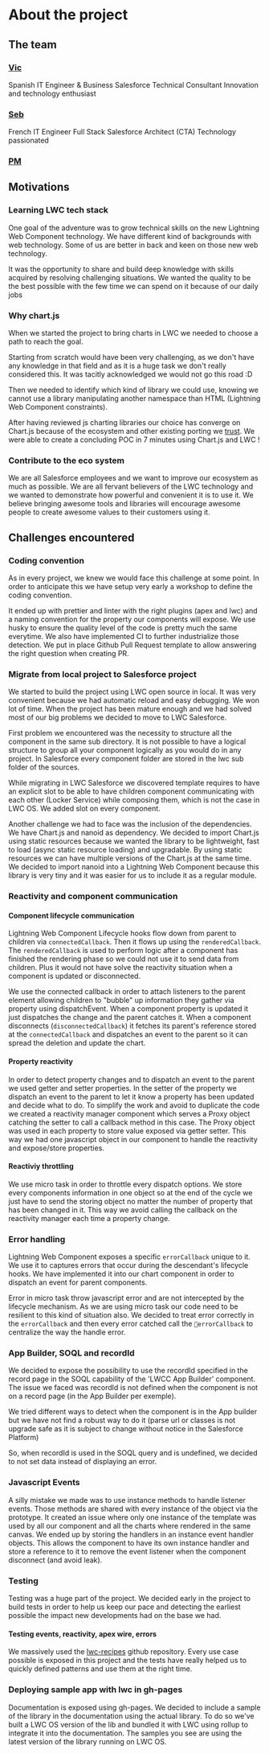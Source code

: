# About the project

## The team

### [Vic](https://github.com/victorgz)
Spanish IT Engineer & Business
Salesforce Technical Consultant
Innovation and technology enthusiast

### [Seb](https://github.com/scolladon)
French IT Engineer
Full Stack Salesforce Architect (CTA)
Technology passionated

### [PM](https://github.com/pmdartus)

## Motivations

### Learning LWC tech stack

One goal of the adventure was to grow technical skills on the new Lightning Web Component technology.
We have different kind of backgrounds with web technology.
Some of us are better in back and keen on those new web technology.

It was the opportunity to share and build deep knowledge with skills acquired by resolving challenging situations.
We wanted the quality to be the best possible with the few time we can spend on it because of our daily jobs

### Why chart.js

When we started the project to bring charts in LWC we needed to choose a path to reach the goal.

Starting from scratch would have been very challenging, as we don't have any knowledge in that field and as it is a huge task we don't really considered this. It was tacitly acknowledged we would not go this road :D

Then we needed to identify which kind of library we could use, knowing we cannot use a library manipulating another namespace than HTML (Lightning Web Component constraints).

After having reviewed js charting libraries our choice has converge on Chart.js because of the ecosystem and other existing porting we [trust](https://github.com/chartjs/awesome#javascript).
We were able to create a concluding POC in 7 minutes using Chart.js and LWC !

### Contribute to the eco system

We are all Salesforce employees and we want to improve our ecosystem as much as possible.
We are all fervant believers of the LWC technology and we wanted to demonstrate how powerful and convenient it is to use it.
We believe bringing awesome tools and libraries will encourage awesome people to create awesome values to their customers using it.

## Challenges encountered

### Coding convention

As in every project, we knew we would face this challenge at some point.
In order to anticipate this we have setup very early a workshop to define the coding convention.

It ended up with prettier and linter with the right plugins (apex and lwc) and a naming convention for the property our components will expose.
We use husky to ensure the quality level of the code is pretty much the same everytime.
We also have implemented CI to further industrialize those detection.
We put in place Github Pull Request template to allow answering the right question when creating PR.

### Migrate from local project to Salesforce project

We started to build the project using LWC open source in local.
It was very convenient because we had automatic reload and easy debugging. We won lot of time.
When the project has been mature enough and we had solved most of our big problems we decided to move to LWC Salesforce.

First problem we encountered was the necessity to structure all the component in the same sub directory.
It is not possible to have a logical structure to group all your component logically as you would do in any project.
In Salesforce every component folder are stored in the lwc sub folder of the sources.

While migrating in LWC Salesforce we discovered template requires to have an explicit slot to be able to have children component communicating with each other (Locker Service) while composing them, which is not the case in LWC OS. We added slot on every component.

Another challenge we had to face was the inclusion of the dependencies. We have Chart.js and nanoid as dependency.
We decided to import Chart.js using static resources because we wanted the library to be lightweight, fast to load (async static resource loading) and upgradable. By using static resources we can have multiple versions of the Chart.js at the same time.
We decided to import nanoid into a Lightning Web Component because this library is very tiny and it was easier for us to include it as a regular module.

### Reactivity and component communication

#### Component lifecycle communication

Lightning Web Component Lifecycle hooks flow down from parent to children via `connectedCallback`. Then it flows up using the `renderedCallback`. The `renderedCallback` is used to perform logic after a component has finished the rendering phase so we could not use it to send data from children. Plus it would not have solve the reactivity situation when a component is updated or disconnected.

We use the connected callback in order to attach listeners to the parent element allowing children to "bubble" up information they gather via property using dispatchEvent. When a component property is updated it just dispatches the change and the parent catches it. When a component disconnects (`disconnectedCallback`) it fetches its parent's reference stored at the `connectedCallback` and dispatches an event to the parent so it can spread the deletion and update the chart.

#### Property reactivity

In order to detect property changes and to dispatch an event to the parent we used getter and setter properties. In the setter of the property we dispatch an event to the parent to let it know a property has been updated and decide what to do.
To simplify the work and avoid to duplicate the code we created a reactivity manager component which serves a Proxy object catching the setter to call a callback method in this case. The Proxy object was used in each property to store value exposed via getter setter. This way we had one javascript object in our component to handle the reactivity and expose/store properties.

#### Reactiviy throttling

We use micro task in order to throttle every dispatch options. We store every components information in one object so at the end of the cycle we just have to send the storing object no matter the number of property that has been changed in it. This way we avoid calling the callback on the reactivity manager each time a property change.


### Error handling

Lightning Web Component exposes a specific `errorCallback` unique to it. We use it to captures errors that occur during the descendant's lifecycle hooks. We have implemented it into our chart component in order to dispatch an event for parent components.

Error in micro task throw javascript error and are not intercepted by the lifecycle mechanism. As we are using micro task our code need to be resilient to this kind of situation also. We decided to treat error correctly in the `errorCallback` and then every error catched call the `errorCallback` to centralize the way the handle error.

### App Builder, SOQL and recordId

We decided to expose the possibility to use the recordId specified in the record page in the SOQL capability of the 'LWCC App Builder' component. The issue we faced was recordId is not defined when the component is not on a record page (in the App Builder per exemple).

We tried different ways to detect when the component is in the App builder but we have not find a robust way to do it (parse url or classes is not upgrade safe as it is subject to change without notice in the Salesforce Platform)

So, when recordId is used in the SOQL query and is undefined, we decided to not set data instead of displaying an error.

### Javascript Events

A silly mistake we made was to use instance methods to handle listener events. 
Those methods are shared with every instance of the object via the prototype.
It created an issue where only one instance of the template was used by all our component and all the charts where rendered in the same canvas.
We ended up by storing the handlers in an instance event handler objects.
This allows the component to have its own instance handler and store a reference to it to remove the event listener when the component disconnect (and avoid leak).

### Testing

Testing was a huge part of the project. We decided early in the project to build tests in order to help us keep our pace and detecting the earliest possible the impact new developments had on the base we had.

#### Testing events, reactivity, apex wire, errors

We massively used the [lwc-recipes](https://github.com/trailheadapps/lwc-recipes) github repository. Every use case possible is exposed in this project and the tests have really helped us to quickly defined patterns and use them at the right time.

### Deploying sample app with lwc in gh-pages

Documentation is exposed using gh-pages.
We decided to include a sample of the library in the documentation using the actual library. To do so we've built a LWC OS version of the lib and bundled it with LWC using rollup to integrate it into the documentation.
The samples you see are using the latest version of the library running on LWC OS.